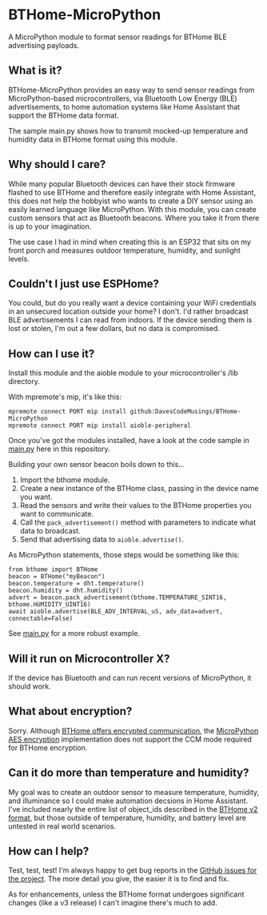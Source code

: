 # BTHome-MicroPython
A MicroPython module to format sensor readings for BTHome BLE advertising payloads.

## What is it?
BTHome-MicroPython provides an easy way to send sensor readings from MicroPython-based microcontrollers, via Bluetooth Low Energy (BLE) advertisements, to home automation systems like Home Assistant that support the BTHome data format.

The sample main.py shows how to transmit mocked-up temperature and humidity data in BTHome format using this module.

## Why should I care?
While many popular Bluetooth devices can have their stock firmware flashed to use BTHome and therefore easily integrate with Home Assistant, this does not help the hobbyist who wants to create a DIY sensor using an easily learned language like MicroPython. With this module, you can create custom sensors that act as Bluetooth beacons. Where you take it from there is up to your imagination.

The use case I had in mind when creating this is an ESP32 that sits on my front porch and measures outdoor temperature, humidity, and sunlight levels. 

## Couldn't I just use ESPHome?
You could, but do you really want a device containing your WiFi credentials in an unsecured location outside your home? I don't. I'd rather broadcast BLE advertisements I can read from indoors. If the device sending them is lost or stolen, I'm out a few dollars, but no data is compromised.

## How can I use it?
Install this module and the aioble module to your microcontroller's /lib directory.

With mpremote's mip, it's like this:

```
mpremote connect PORT mip install github:DavesCodeMusings/BTHome-MicroPython
mpremote connect PORT mip install aioble-peripheral
```

Once you've got the modules installed, have a look at the code sample in [main.py](main.py) here in this repository.

Building your own sensor beacon boils down to this...
1. Import the bthome module.
2. Create a new instance of the BTHome class, passing in the device name you want.
3. Read the sensors and write their values to the BTHome properties you want to communicate.
4. Call the `pack_advertisement()` method with parameters to indicate what data to broadcast.
5. Send that advertising data to `aioble.advertise()`.

As MicroPython statements, those steps would be something like this:

```
from bthome import BTHome
beacon = BTHome("myBeacon")
beacon.temperature = dht.temperature()
beacon.humidity = dht.humidity()
advert = beacon.pack_advertisement(bthome.TEMPERATURE_SINT16, bthome.HUMIDITY_UINT16)
await aioble.advertise(BLE_ADV_INTERVAL_uS, adv_data=advert, connectable=False)
```

See [main.py](main.py) for a more robust example.

## Will it run on Microcontroller X?
If the device has Bluetooth and can run recent versions of MicroPython, it should work.

## What about encryption?
Sorry. Although [BTHome offers encrypted communication](https://bthome.io/encryption/), the [MicroPython AES encryption](https://docs.micropython.org/en/latest/library/cryptolib.html) implementation does not support the CCM mode required for BTHome encryption.

## Can it do more than temperature and humidity?
My goal was to create an outdoor sensor to measure temperature, humidity, and illuminance so I could make automation decsions in Home Assistant. I've included nearly the entire list of object_ids described in the [BTHome v2 format](https://bthome.io/format), but those outside of temperature, humidity, and battery level are untested in real world scenarios.

## How can I help?
Test, test, test! I'm always happy to get bug reports in the [GitHub issues for the project](https://github.com/DavesCodeMusings/BTHome-MicroPython/issues). The more detail you give, the easier it is to find and fix.

As for enhancements, unless the BTHome format undergoes significant changes (like a v3 release) I can't imagine there's much to add.
